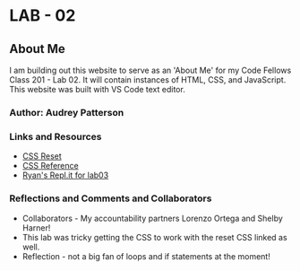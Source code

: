 # LAB - 02

## About Me

I am building out this website to serve as an 'About Me' for my Code Fellows Class 201 - Lab 02. It will contain instances of HTML, CSS, and JavaScript. This website was built with VS Code text editor.

### Author: Audrey Patterson

### Links and Resources

* [CSS Reset](https://meyerweb.com/eric/tools/css/reset)
* [CSS Reference](https://www.w3schools.com/cssref/default.asp)
* [Ryan's Repl.it for lab03](https://repl.it/@rkgallaway/201n21-review-02-if-statements#index.js)

### Reflections and Comments and Collaborators

* Collaborators - My accountability partners Lorenzo Ortega and Shelby Harner!
* This lab was tricky getting the CSS to work with the reset CSS linked as well.
* Reflection - not a big fan of loops and if statements at the moment!
